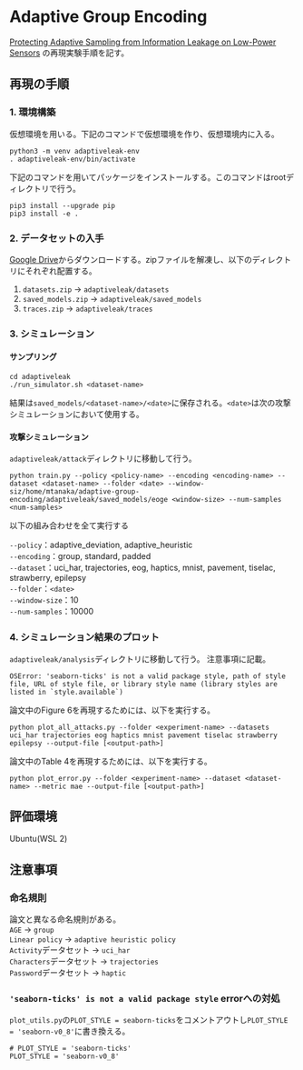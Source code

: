 # Adaptive Group Encoding
[Protecting Adaptive Sampling from Information Leakage on
Low-Power Sensors](https://dl.acm.org/doi/pdf/10.1145/3503222.3507775)
の再現実験手順を記す。

## 再現の手順
### 1. 環境構築
仮想環境を用いる。下記のコマンドで仮想環境を作り、仮想環境内に入る。
```
python3 -m venv adaptiveleak-env
. adaptiveleak-env/bin/activate
```
下記のコマンドを用いてパッケージをインストールする。このコマンドはrootディレクトリで行う。
```
pip3 install --upgrade pip
pip3 install -e .
```

### 2. データセットの入手
[Google Drive](https://drive.google.com/drive/folders/1BrXn-Spc3GwbSmZu-xI5mLefBqNQ8vMa?usp=sharing)からダウンロードする。zipファイルを解凍し、以下のディレクトリにそれぞれ配置する。

1. `datasets.zip` -> `adaptiveleak/datasets`
2. `saved_models.zip` -> `adaptiveleak/saved_models`
3. `traces.zip` -> `adaptiveleak/traces`
<!-- 4. `msp_results.zip` -> `adaptiveleak/device/results` -->

### 3. シミュレーション
#### サンプリング
```
cd adaptiveleak
./run_simulator.sh <dataset-name>
```
結果は`saved_models/<dataset-name>/<date>`に保存される。`<date>`は次の攻撃シミュレーションにおいて使用する。

#### 攻撃シミュレーション
`adaptiveleak/attack`ディレクトリに移動して行う。

```
python train.py --policy <policy-name> --encoding <encoding-name> --dataset <dataset-name> --folder <date> --window-siz/home/mtanaka/adaptive-group-encoding/adaptiveleak/saved_models/eoge <window-size> --num-samples <num-samples>
```

以下の組み合わせを全て実行する

`--policy`：adaptive_deviation, adaptive_heuristic  
`--encoding`：group, standard, padded  
`--dataset`：uci_har, trajectories, eog, haptics, mnist, pavement, tiselac, strawberry, epilepsy  
`--folder`：`<date>`  
`--window-size`：10  
`--num-samples`：10000  


### 4. シミュレーション結果のプロット
`adaptiveleak/analysis`ディレクトリに移動して行う。
注意事項に記載。
```
OSError: 'seaborn-ticks' is not a valid package style, path of style file, URL of style file, or library style name (library styles are listed in `style.available`)
```

論文中のFigure 6を再現するためには、以下を実行する。
```
python plot_all_attacks.py --folder <experiment-name> --datasets uci_har trajectories eog haptics mnist pavement tiselac strawberry epilepsy --output-file [<output-path>]
```

論文中のTable 4を再現するためには、以下を実行する。
```
python plot_error.py --folder <experiment-name> --dataset <dataset-name> --metric mae --output-file [<output-path>]
```


## 評価環境
Ubuntu(WSL 2)


## 注意事項
### 命名規則
論文と異なる命名規則がある。  
`AGE` -> `group`  
`Linear policy` -> `adaptive heuristic policy`  
`Activity`データセット -> `uci_har`  
`Characters`データセット -> `trajectories`  
`Password`データセット -> `haptic`  

### `'seaborn-ticks' is not a valid package style` errorへの対処
`plot_utils.py`の`PLOT_STYLE = seaborn-ticks`をコメントアウトし`PLOT_STYLE = 'seaborn-v0_8'`に書き換える。
```
# PLOT_STYLE = 'seaborn-ticks'
PLOT_STYLE = 'seaborn-v0_8'
```

<!-- This repository contains the implementation of Adaptive Group Encoding (AGE), a system for protecting adaptive sampling algorithms from leaking information through communication patterns on low-power devices. This work was accepted into ASPLOS 2022. The repository has the following general structure. Note that most of code supports the simulator framework, and the paths below all lie within the `adaptiveleak` directory.

1. `analysis`: Scripts to analysis experiment results.
2. `attack`: Script to train the attack classifier model.
3. `device`: Holds server code for experiments with the TI MSP430.
4. `energy_systems`: Manages energy traces to track energy consumption in the simulator framework.
5. `msp`: Contains the TI MSP430FR5994 implementation of all encoding and sampling strategies.
6. `plots`: Holds all plots for the included experimental results.
7. `skip_rnn`: Implements a Skip RNN sampling policy. See the README inside this directory for information about how to train Skip RNNs.
8. `traces`: Contains the pre-collected energy traces from a TI MSP430 FR5994.
9. `unit_tests`: A suite of unit tests for various aspects of the system.
10. `utils`: Holds a set of utility functions for actions such as encryption and encoding. The README in this folder contains more information on the implemented functionality.
11. `fit_threshold.py`: Script to train threshold-based adaptive sampling policies for various energy budgets.
12. `policies.py`: Implements all sampling policies and encoding strategies.
13. `sensor.py`: Represents the simulated sensor.
14. `server.py`: Contains the simulated server.
15. `serialize_dataset.py`: Converts a dataset into a C header file for deployment onto a microcontroller (MCU).
16. `serialize_policy`: Converts a policy to a C header file for deployment onto a MCU.
17. `simulator.py`: The simulator entry point.

## Simulator
The simulator framework executes sub-sampling policies standard machines by representing sensors and servers as independent processes. This framework is written entirely in Python 3 and runs on pre-collected datasets.

### Installation
This repository requires Python 3. You can install the Python package (and associated dependencies) using `pip`. To avoid version conflicts, it is best to install the package inside a virtual environment. You may create an environment called `adaptiveleak-env` using the command below.
```
python3 -m venv adaptiveleak-env
```
You can then enter the environment using the following command.
```
. adaptiveleak-env/bin/activate
```
To exit the environment, run the command `deactivate`. **The entirety of the simulator must run inside the virtual environment**. Once inside the environment, install the package using the commands below. Note this must run in the root directory of the repository.
```
pip3 install --upgrade pip
pip3 install -e .
```

### Downloading Datasets, Energy Traces, and Saved Results
The datasets, energy traces, and existing results are too large to comfortably fit in the Github repository. You can download this information from [this Google Drive folder](https://drive.google.com/drive/folders/1BrXn-Spc3GwbSmZu-xI5mLefBqNQ8vMa?usp=sharing). Upon downloading each resource, extract the ZIP files. The enclosed directories should be placed at the following locations.

1. `datasets.zip` -> `adaptiveleak/datasets`
2. `saved_models.zip` -> `adaptiveleak/saved_models`
3. `traces.zip` -> `adaptiveleak/traces`
4. `msp_results.zip` -> `adaptiveleak/device/results`

**The exact locations are important, as the code looks for directories in these places.** As a note, the `msp_results` are large (`~3GB`) because they contain raw energy traces over time. If you do not have enough disk space, then you can omit downloading the MSP results. This directory contains logs from the MSP430 device and is not required to run either the simulator or the MSP430 implementation.

### Naming
There are three naming conventions in the code repository that differ from the paper. First, in the code, the `AGE` encoding system is called `group`. Second, the `Linear` policy in the paper is called the adaptive `heuristic` policy in the code. Finally, in the codebase, the `Activity` dataset is called `uci_har`, `Characters` is called `trajectories`, and `Password` is called `haptics`.

### Running Sampling Policies
The entry point for the simulator is the script `adaptiveleak/simulator.py`. You must navigate into the `adaptiveleak` directory to run the script. This code has many command line options which are best viewed when running `python simulator.py --help`. You can execute the simulator on a single dataset and policy using the command below. In the next paragraph, we describe a utility that runs all policies on a single dataset.
```
python simulator.py --dataset <dataset-name> --encoding <encoding-name> --encryption <encryption-type> --collection-rate <budget> --should-print
```
The collection rate is the target fraction of elements in each sequence to capture; the budget is set at the `Uniform` policy's energy consumption at this fraction. You can specify a range of elements by providing three values (space-separated) in the form `<min> <max> <step>`. The results in the paper use `--collection-rate 0.3 1.0 0.1`. As a note, the encoding algorithm `group` is the full `AGE` system. The dataset name is the name of the folder in `datasets` (e.g. `datasets/<dataset-name>`) containing the data files. The shell script `adaptiveleak/run_simulator.sh` executes all policies on the dataset passed as a command line argument (shown below). This script is limited to `standard`, `AGE`, and `Padded` encoding. See below for instructions on how to easily run variants of `AGE`.
```
./run_simlator.sh <dataset-name>
```
This command can take a few minutes to run, especially for the larger datasets (`uci_har`, `mnist`, `tiselac`). The `epilepsy` dataset is relatively small and represents a good starting point. **We include the outputs from all datasets in the folder `adaptiveleak/saved_models/<dataset-name>/results. You may use these logs if it is too time consuming to execute all experiments from scratch.**

After execution, the results are automatically stored in the folder `saved_models/<dataset-name>/<date>`. There will be a folder in this directory for the sampling policy and the encoding algorithm. Keep note of the date, as you will use this value to reference these results during the analysis phase (below).

The codebase supports the ability to evaluate variants of `AGE` which use a selection of features from the full policy. These variants are called `pruned`, `single_group` and `group_unshifted`. Section 5.6 in the paper provides a description of each policy. The script `run_simulator_age_comp.sh` provides the ability to easily run all variants on a dataset. You may run this script using the command below.
```
./run_simulator_age_comp.sh <dataset-name>
```
*You must run this script if you wish to reproduce Table 6 in the paper.*

### Analyzing Experimental Results
The `adaptiveleak/analysis` folder contains a few scripts to process the results of each experiment. This section describes how to compute the reconstruction error, as well as the mutual information between message size and event label.

#### Reconstruction Error
The script `adaptiveleak/analysis/plot_error.py` displays the arithmetic mean reconstruction error for each budget in the executed experiment. You can run this script by navigating to the directory `adaptiveleak/analysis` folder and running the command below.
```
python plot_error.py --folder <experiment-name> --dataset <dataset-name> --metric <metric-name>
```
The arguments are described when running `python plot_error.py --help`. The `--folder` should be the date of the experiment as produced by the execution step in the last section. The code will look for the folder `adaptiveleak/saved_models/<dataset>/<folder>` and retrieve the results from this directory. **If you are referencing the existing results, set `--folder` to `results`**.

The script will produce a plot showing the error for each constraint. The code will also print out the arithmetic mean error (across all constraints) for each policy. When the provided `metric` is `mae`, the printed error values should align with the results in Table 3 of the paper. Note that the plot does not include `padded` policies due to their high error.

By default, the `plot_err.py` script does not include the Skip RNN results, as the Skip RNNs do not operate under the same energy constraints. You can include these error values by including the option `--include-skip-rnn` to the above command. The error results here should align with the MAE values in Table 5.

For brevity, the `plot_error.py` script also does not include the variants of AGE. To perform this analysis, run the above script with the option `--is-group-comp`. The printed result shows the MAE value for each AGE variant. Taking the median of the symmetric percentage error between each variant and AGE from all datasets yields Table 6. The script `analysis/age_comparison.py` performs this computation, and you may run this script using the command below. *Note that you must run the `AGE` variants (e.g. via `run_simulator_age_comp.sh`) to see results for the variant policies.*
```
python age_comparison.py --folder <experiment-name> --datasets <list-of-datasets>
```
The `folder` argument should be the folder containing the experiment results in each dataset. To use the pre-collected results, set `--folder` to `results`. Running the script with the `--help` option provides further descriptions of each argument.

For space reasons, the paper only shows the median percent errors across all datasets and budgets (Table 6). To better verify the results for each variant, the tables below show the average MAE across all budgets on each individual dataset. The below error values should match the results of running the `plot_error.py` script with `--is-group-comp` and a `metric` of `mae`. 

| Dataset | Linear Single | Linear Unshifted | Linear Pruned | Linear AGE |
| ------- | ------------- | ---------------- | ------------- | ---------- |
| Activity | 0.00996 | 0.00992 | 0.02553 | **0.00945** |
| Characters | 0.00467 | 0.00468 | 0.01182 | **0.00463** |
| EOG | 0.12979 | 0.12876 | 0.15106 | **0.12589** |
| Epilepsy | 0.09982 | 0.09973 | 0.15321 | **0.09965** |
| MNIST | 4.96077 | 4.94762 | 5.24250 | **4.93969** |
| Password | 0.00255 | 0.00252 | 0.00317 | **0.00238** |
| Pavement | 0.69418 | 0.70065 | 0.97322 | **0.68862** |
| Strawberry | 0.00507 | 0.00511 | 0.01565 | **0.00501** |
| Tiselac | 6.24563 | 8.99798 | 4.76298 | **2.67698** |

| Dataset | Deviation Single | Deviation Unshifted | Deviation Pruned | Deviation AGE |
| ------- | ------------- | ---------------- | ------------- | ---------- |
| Activity | 0.01090 | 0.01087 | 0.02567 | **0.01041** |
| Characters | 0.00461 | 0.00462 | 0.01187 | **0.00457** |
| EOG | 0.13628 | 0.13493 | 0.14469 | **0.13213** |
| Epilepsy | 0.10080 | 0.10062 | 0.16008 | **0.10050** |
| MNIST | 4.72692 | 4.70312 | 4.98216 | **4.69580** |
| Password | 0.00274 | 0.00270 | 0.00326 | **0.00261** |
| Pavement | 0.68684 | 0.69433 | 1.01491 | **0.67860** |
| Strawberry | 0.00490 | 0.00494 | 0.01334 | **0.00485** |
| Tiselac | 6.32186 | 9.02931 | 4.77306 | **2.79338** |


#### Mutual Information
We measure the theoretical information leakage on each task using the mutual information between message sizes and event labels. You can compute these results using the script `adaptiveleak/analysis/leakage_test.py`. This script also executes permutation tests to measure the significance of the observed empirical relationship. The command below describes how to run the script. You must be in the `adaptiveleak/analysis` directory.
```
python leakage_test.py --folder <experiment-name> --dataset <dataset-name> --trials <num-perm-trials>
```
The `folder` and `dataset` arguments are the same with previous scripts. The `trials` argument controls the number of randomized permutation trials. Larger values create higher-confidence results at the cost of greater computation; using a large number of trials can take a long time. To just compute the mutual information, set the `trials` argument to `1`.

The script `adaptiveleak/analysis/mutual_information.py` displays the mutual information results for every budget. You can run this command as shown below.
```
python mutual_information.py --folder <experiment-name> --dataset <dataset-name>
```
The plot shows the mutual information for each constraint. The script also prints out the median and maximum mutual information across all constraints. The printed values should align with the results in Table 4 of the paper. For Skip RNNs, the mutual information values are in Table 5.

Finally, you can view the results of the permutation test using the script `adaptiveleak/analysis/permutation_test_results.py`. The script takes the following arguments.
```
python permutation_test_results.py --folder <experiment-log> --datasets <list-of-dataset-names>
```
The dataset argument should be a space-separated list of dataset names. The script will print out the fraction (across all budgets) of mutual information values which are significantly different than a randomized association. Section 5.3 in the paper describes this process, as well as the corresponding results across all 9 datasets.

### Attack Classifier
After policy execution, you can execute a more practical attack using a statistical classifier. This model is an AdaBoost ensemble of decision trees that uses the message sizes from consecutive sequences to predict the corresponding event label. To train a classifier for a set of simulator results, navigate into the `adaptiveleak/attack` directory and run the following command.
```
python train.py --policy <policy-name> --encoding <encoding-name> --dataset <dataset-name> --folder <experiment-name> --window-size <window-size> --num-samples <num-samples>
```
For a longer description of each option, run `python train.py --help`. The `folder` option should be the name of the folder containing the experimental logs in `saved_models/<dataset-name>`. These logs are the results of the previous section. The results in the paper use a `window-size` of `10` and a `num-samples` of `10000` (see Section 5.4 in the paper). It can take a few minutes to run the attack classifier on each dataset.

The training process uses 5-fold stratified cross evaluation. The results get automatically stored in the evaluation logs for each sampling policy, encoding algorithm, and collection rate. Each entry in the serialized result is a list of 5 elements following the 5-fold evaluation. **The existing result logs already contain the attack classifier values.**

The script `analysis/plot_attack.py` analyzes the attack classification results. You can execute this script using the command below.
```
python plot_attack.py --folder <experiment-name> --dataset <dataset-name> --output-file [<optional-output-path>]
```
Executing `python plot_attack.py --help` provides longer descriptions of each argument. The provided `--folder` follows the same convention as the `train.py` script above. To analyze the previous results, use the same `folder`. The `plot_attack.py` script will show the median attack accuracy across all 5 evaluation folds for each energy budget. The script also prints out the median and maximum attack accuracy across all constraints. The maximum values are in parentheses. For the Skip RNN, these values correspond to the Attack results in Table 5 of the paper.

The script `analysis/plot_all_attacks.py` will show the median and maximum attack accuracy values for multiple datasets. You may run this script using the command below.
```
python plot_all_attacks.py --folder <experiment-name> --datasets <list-of-dataset-names> --output-file [<optional-output-path>]
```
The result is a bar chart that shows the median, IQR, and maximum attack accuracy values for each provided dataset. Running this command with all 9 provided datasets yields Figure 6 in the paper. For example, using the existing results, the following command will reproduce Figure 6.
```
python plot_all_attacks.py --folder results --datasets uci_har trajectories eog haptics mnist pavement tiselac strawberry epilepsy
```

The attack logs include confusion matrices for the adversary's classifier. To view the confusion matrices, use the script `adaptiveleak/analysis/view_confusion_mat.py` via the command below. The script will print out the confusion matrix for each of the 5-fold cross-validation runs.
```
python view_confusion_mat.py --log-path <path-to-output-log>
```
To reproduce Figure 7 in the paper, use the command with the log path of `adaptive_heuristic_standard` at an `80%` collection rate as shown below.
```
python view_confusion_mat.py --log-path ../saved_models/epilepsy/results/adaptive_heuristic_standard/adaptive_heuristic-standard-stream-tiny_80.json.gz 
```
We use the second entry in the list of matrices to create Figure 7.

### Unit Tests
The folder `adaptiveleak/unit_tests/utils` contains a suite of unit tests. These tests execute small portions of the encoding and sampling process. To run the tests, navigate to the corresponding directory and run the command `python <file-name>.py`. All the tests should pass.

## Hardware (TI MSP430)
The hardware experiments supplement the simulator by executing AGE on a microcontroller. This section requires a TI MSP430 FR5994 MCU, as well as a HM-10 Bluetooth Low Energy (BLE) module and four jumper wires. To load programs onto the MSP430, you will also need [Code Composer Studio (CCS)](https://software-dl.ti.com/ccs/esd/documents/ccs_downloads.html) from Texas Instruments. The provided implementation was tested on CCS v10.1.0. Finally, to run end-to-end experiments, you will need another computer (e.g. laptop) with BLE capabilities. The sections below describe how to configure and run experiments on the MCU.

*If you do not have the relevant hardware, you can skip to the `Analysis` section below and use the included result logs downloaded from the Google Drive (see section on Downloading).*

### Serializing Sampling Policies and Datasets
The folder 'adaptiveleak/msp' contains the MSP430 implementation of all sampling policies and encoding algorithms. This code provides a backbone that features common functionality for all sampling policies. The project uses conditional compilation to customize itself for a given sampling policy and encoding procedure. The script `adaptiveleak/serialize_policy.py` generates a C header file that sets the parameters for a given sampling policy. You can run this script with the following command (must be in the `adaptiveleak` directory).
```
python serialize_policy.py --policy <policy-name> --dataset <dataset-name> --collection-rate <target-fraction> --encoding <encoding-name> --is-msp
```
As usual, running `python serialize_policy.py --help` will provide descriptions of each variable. The output of this script is a file called `policy_parameters.h`. You should copy this file into the `adaptiveleak/msp430` directory. In the paper, we experiment with collection rates `0.4`, `0.7`, and `1.0` on both the `uci_har` and the `tiselac` tasks.

The experiments use pre-collected datasets, and the code simulates sensing by reading data from the MSP430's FRAM. The script `adaptiveleak/serialize_dataset.py` converts a portion of a pre-collected dataset into a static C array. The MSP430 application then reads from this static array to perform data sampling. You can execute this script within the `adaptiveleak` directory using the command below.
```
python serialize_dataset.py --dataset <dataset-name> --num-seq <num-seq-to-serialize> --offset <seq-offset> --is-msp
```
Running `python serialize_dataset.py --help` will show descriptions of each parameter. The experiments in Section 5.7 use `--num-seq 75` and `--offset 0`. The result of this script is the file `data.h`. You should move this file into the folder `adaptiveleak/msp430`.

#### Optional: Executing Policies C (for debugging)
The above commands prepare the policies and datasets for the TI MSP430. We also provide a standard C implementation which can be executed on normal devices (e.g. a laptop). This implementation is in the folder `adaptiveleak/c_implementation`. To execute this code, you should follow the above steps but **remove the flag `--is-msp` from each command**. You should then copy both the `policy_parameters.h` and the `data.h` files into the `adaptiveleak/c_implementation` folder. You can then compile and execute the code with the following commands.
```
make policy
./policy
```
When the policy is `uniform`, the collection rate is `0.4`, the dataset is `uci_har` and the number of sequences is `75` (offset `0`), the code should print out the following.
```
Collection Rate: 1500 / 3750 (0.400000)
```
The only real use of the C implementation is for debugging aspects of the MSP430 implementation on a fully powered system.

### Hardware and Software Setup
The hardware components consist of a TI MSP430 FR5994 MCU and a HM-10 BLE module. To connect the BLE module to the MCU, you will need four jumper wires. Connect one end of each wire to each of the four pins on the HM-10 module. The four pins are labeled `RX`, `TX`, `VCC` and `GND` (look on the back of the HM-10). You must then connect these HM-10 pins to the MCU's pins in the following manner.
1. `RX` -> `P6.0`
2. `TX` -> `P6.1`
3. `VCC` -> `3V3`
4. `GND` -> `GND`
The application will handle the specifics of interfacing with the BLE module. As a note, to get the same energy readings as present in the paper, you will need to set the advertising interval to as large as possible. The sensor breaks the BLE connection to save energy, and a short advertising interval consumes more energy during the module's sleep mode.

The software component of the MCU is managed through Code Composer Studio (CCS). Inside CCS, create a new empty project and set the device to `FR5994`. Then, copy the contents of `adaptiveleak/msp430` into the CCS project directory. The directory should already contain the target policy and dataset from the serialization steps above. You will have to link the `dsplib` directory to get the project to build. To include the `dsplib`, right click on the project in the project explorer and go to `properties`. Navigate to `CCS Build > MSP430 Compiler > Include Options` and then add a link to `dsplib/include`. The project can take a few seconds to build the first time.

### Running Experiments
The MCU program executes both sampling and encoding on the low-power device. The device sends measurements over a Bluetooth link to a separate server. To execute the end-to-end experiments, you must start the sensor program on the MCU and the server program on the server machine. The sub-sections below discuss these aspects.

#### Launching the Sensor
Code Composer Studio (CCS) has the ability to load and launch programs on the TI MSP430. You may accomplish this by connecting the MSP430 to your computer via USB. You can then load and launch the program using the debug button. Once you start the program, you can kill the debugger. There are two important notes. First, the USB cord also provides the device with power. Unless you have a separate battery pack, you should leave the MCU plugged in during these experiments. Second, program loading requires the RXD, TXD, and SBW jumpers. You should only remove these after launching the application.

#### Launching the Server
The file `adaptiveleak/device/sensor_client.py` contains the server module. Once you navigate to the 'adaptiveleak/device' directory, you can launch the server with the command below. You will need to edit the Python script and change the variable `MAC_ADDRESS` to the MAC address of your HM-10 device.
```
python sensor_client.py --dataset <dataset-name> --policy <policy-name> --collection-rate <collection-rate> --output-folder-name <folder-to-save> --encoding <encoding-name> --trial <trial-num> --max-samples <max-num-seq>
```
The `dataset`, `policy`, and `encoding` parameters should match the sensor configuration. The results from the paper use `75` sequences. Further, for the padded policies, the server uses the `standard` encoding procedure. Executing `python sensor_client.py --help` will show descriptions of each parameter in more detail. You should save all results from a single dataset in the same directory. Each policy should have its own folder with subdirectories for each collection rate. This design yields a structure of `<base-name>/<policy-name>/<collection-rate>`. You can look at the `adaptiveleak/device/results` folder for an example of this structure.

When first launching the program, the script will ask for you `sudo` password. This information is needed to interface with `gatttool`.

The server will print when it has successfully connected to the BLE module. The program will them prompt you to press a button will launch the experiment. This halt provides an opportunity to start measuring the device's energy consumption. You may start this measurement through the TI EnergyTrace tool within Code Composer Studio. **Before starting the experiment, you should start the EnergyTrace tool.** To avoid excess energy consumption, you should remove the jumper wires on MCU's `RXD`, `TXD`, `SBWT`, `5V`, and `J7`. Note that you will need to place these jumpers back on when loading a new program.

Upon completion, the server program saves the error results in the provided output folder within `adaptiveleak/device/results`. The file name is of the form below.
```
<policy-name>_<encoding-name>_<collection-rate>_trial<trial-num>.json.gz
```
After the server finishes, halt the EnergyTrace operation and save the resulting log as a CSV in the same folder as the server results.

#### Reproducing Results from the Paper
The paper contains results of each policy and encoding procedure over the first 75 samples on the `uci_har` and `tiselac` tasks. The policies are `adaptive_deviation`, `adaptive_heuristic`, and `uniform`. We use the `standard`, `padded`, and `group` encoding strategies for both adaptive policies (`group` is the implementation of `AGE`). For the `uniform` policy, we only experiment with `standard` encoding. We run each configuration with the collection rates `0.4`, `0.7`, and `1.0`. To execute each setup, you must first serialize the policy and dataset. Then, copy the resulting files into the CCS project containing the MSP430 implementation. Finally, use the launch the sensor and server to record the policy's behavior.

The process of executing all configurations can be time consuming. To simplify this process, we include results from each setup in the `adaptiveleak/device/results` directory. This folder has the structure `<dataset-name>/<policy-name>/<collection-rate>/<file-name>`.

As a note, we provide an implementation for Skip RNNs on the MCU. In the paper, however, we do not run MCU experiments with Skip RNNs due to the high computational cost of the underlying policy.

### Analysis
The steps below outline the relevant analysis tasks concerning the MCU experiments. The logs from previously-executed experiments are in `adaptiveleak/device/results`. We include results from both the `uci_har` and the `tiselac` datasets.

#### Extract Energy Consumption
The script `adaptiveleak/device/extract_energy.py` reads an EnergyTrace log and synthesizes the energy consumption results. The script will automatically detect the start of the experiment by thresholding the high energy consumption of the Bluetooth module. You can run this script using the following command.
```
python extract_energy.py --folder <folder-with-csvs> --num-seq <num-seq-in-experiment>
```
The script will compute the energy expended on each sequence in the experiment. The results will be saved in a file called `energy.json` within the input folder. If there are multiple trials in the provided folder, the results get merged into one output file.

As a note, the provided results already have the energy values extracted. You do not need to run this step on the pre-collected values.

#### Energy Consumption and Sampling Error
The script `adaptiveleak/analysis/analyze_msp_results.py` computes the sampling error and energy consumption of each policy on the MSP430. You can run this script using the command below (inside the `adaptiveleak/analysis` folder).
```
python analyze_msp_results.py --folder <base-folder-name> --dataset <dataset-name>
```
The `folder` argument should be the base folder name provided to the server script for this dataset. The analysis script will automatically read the results from all policies included in subdirectories. The script calculates the budget based on on the `uniform` policy's energy consumption. Budget violations cause the offending policy to randomly guess sequence elements. To properly compute the random guessing errors (if needed), you must ensure that you first serialize the dataset with enough sequences to cover all trials (see the serialization step above).

The script will print out the results in a Latex table format for each policy. The columns are `collection rate`, `avg error (std)`, `avg energy / seq (std)`. When running the script on the pre-collected results in `adaptiveleak/device/results/uci_har` and `adaptiveleak/device/results/tiselac`, you should get the same results as in Table 8.

#### Mutual Information
The program `adaptiveleak/analysis/msp_mutual_information.py` computes the Normalized Mutual Information (NMI) between message size and event label from the MCU results. After navigating into `adaptiveleak/analysis`, you can run this script using the following command.
```
python msp_mutual_information.py --folder <base-folder-name> --dataset <dataset-name>
```
The arguments should be the same as in the previous step. For each policy, the script will print out the median and maximum mutual information values across all collection rates. The results from the `uci_har` dataset are included in Section `5.7` of the paper. -->

